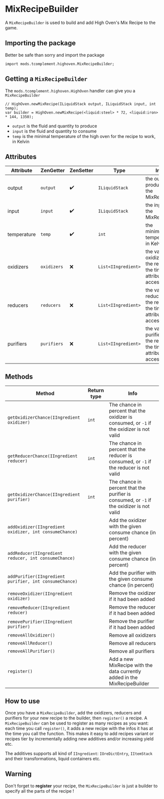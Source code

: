 # MixRecipeBuilder

A `MixRecipeBuilder` is used to build and add High Oven's Mix Recipe to the game.

## Importing the package
Better be safe than sorry and import the package
```
import mods.tcomplement.highoven.MixRecipeBuilder;
```

## Getting a `MixRecipeBuilder`

The `mods.tcomplement.highoven.HighOven` handler can give you a `MixRecipeBuilder`

```
// HighOven.newMixRecipe(ILiquidStack output, ILiquidStack input, int temp);
var builder = HighOven.newMixRecipe(<liquid:steel> * 72, <liquid:iron> * 144, 1350);
```
+ `output` is the fluid and quantity to produce
+ `input` is the fluid and quantity to consume
+ `temp` is the minimal temperature of the high oven for the recipe to work, in Kelvin

## Attributes

| Attribute | ZenGetter | ZenSetter | Type | Info |
| --------- | --------- | --------- | ---- | ---- |
| output    | `output`  | :heavy_check_mark:| `ILiquidStack` | the output produced by the MixRecipe |
| input     | `input`   | :heavy_check_mark:| `ILiquidStack` | the input of the MixRecipe |
| temperature| `temp`   | :heavy_check_mark:| `int` | the minimum temperature, in Kelvin |
| oxidizers | `oxidizers` | :x: | `List<IIngredient>` | the valid oxidizers for the recipe at the time the attribute is accessed |
| reducers | `reducers` | :x: | `List<IIngredient>` | the valid reducers for the recipe at the time the attribute is accessed |
| purifiers | `purifiers` | :x: | `List<IIngredient>` | the valid purifiers for the recipe at the time the attribute is accessed |
 
 
 ## Methods
 
 | Method | Return type | Info |
 | ------ | ---- | ---- |
 | `getOxidizerChance(IIngredient oxidizer)` | `int` | The chance in percent that the oxidizer is consumed, or `-1` if the oxidizer is not valid |
 | `getReducerChance(IIngredient reducer)` | `int` | The chance in percent that the reducer is consumed, or `-1` if the reducer is not valid |
 | `getOxidizerChance(IIngredient purifier)` | `int` | The chance in percent that the purifier is consumed, or `-1` if the oxidizer is not valid |
 | `addOxidizer(IIngredient oxidizer, int consumeChance)` | | Add the oxidizer with the given consume chance (in percent) |
 | `addReducer(IIngredient reducer, int consumeChance)` | | Add the reducer with the given consume chance (in percent) |
 | `addPurifier(IIngredient purifier, int consumeChance)` | | Add the purifier with the given consume chance (in percent) |
 |  `removeOxidizer(IIngredient oxidizer)` | | Remove the oxidizer if it had been added |
 |  `removeReducer(IIngredient reducer)` | | Remove the reducer if it had been added |
 |  `removePurifier(IIngredient purifier)` | | Remove the purifier if it had been added |
 | `removeAllOxidizer()` | | Remove all oxidizers |
 | `removeAllReducer()` | | Remove all reducers |
 | `removeAllPurifier()` | | Remove all purifiers |
 | `register()` | | Add a new MixRecipe with the data currently added in the MixRecipeBuilder |
 
 ## How to use
 Once you have a `MixRecipeBuilder`, add the oxidizers, reducers and purifiers for your new recipe to the builder, then `register()` a recipe. A `MixRecipeBuilder` can be used to register as many recipes as you want: each time you call `register()`, it adds a new recipe with the infos it has at the time you call the function.
 This makes it easy to add recipes variant or recipes tier by incrementally adding new additives and/or increasing yield etc.
 
 The additives supports all kind of `IIngredient`: `IOreDictEntry`, `IItemStack` and their transformations, liquid containers etc.
 
 ## Warning
 Don't forget to **register** your recipe, the `MixRecipeBuilder` is just a builder to specify all the parts of the recipe !
 
